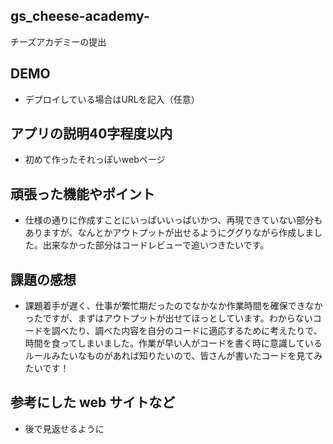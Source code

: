 ## gs_cheese-academy-
チーズアカデミーの提出

## DEMO

  - デプロイしている場合はURLを記入（任意）

## アプリの説明40字程度以内

  - 初めて作ったそれっぽいwebページ

## 頑張った機能やポイント

  - 仕様の通りに作成すことにいっぱいいっぱいかつ、再現できていない部分もありますが、なんとかアウトプットが出せるようにググりながら作成しました。出来なかった部分はコードレビューで追いつきたいです。

## 課題の感想

  - 課題着手が遅く、仕事が繁忙期だったのでなかなか作業時間を確保できなかったですが、まずはアウトプットが出せてほっとしています。わからないコードを調べたり、調べた内容を自分のコードに適応するために考えたりで、時間を食ってしまいました。作業が早い人がコードを書く時に意識しているルールみたいなものがあれば知りたいので、皆さんが書いたコードを見てみたいです！
    
## 参考にした web サイトなど

  - 後で見返せるように
